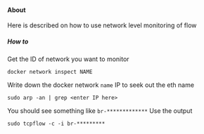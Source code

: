 #### About
Here is described on how to use network level monitoring of flow

##### How to  
Get the ID of network you want to monitor
```
docker network inspect NAME
```
Write down the docker network `name` IP to seek out the eth name
```
sudo arp -an | grep <enter IP here>
```
You should see something like `br-*************`
Use the output  
```
sudo tcpflow -c -i br-*********
```

